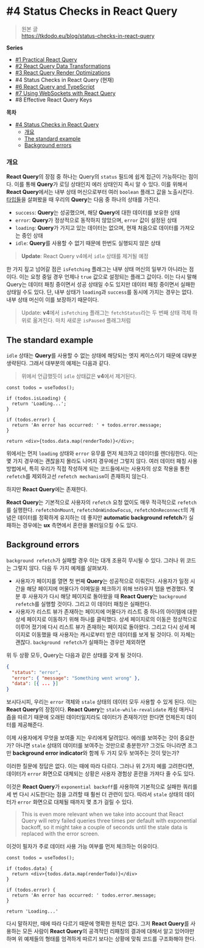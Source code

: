 # #4 Status Checks in React Query

> 원본 글  
> https://tkdodo.eu/blog/status-checks-in-react-query

**Series**

- [#1 Practical React Query](https://github.com/taeyoungs/Goals/blob/main/react-query/Tkdodo_%231_Practical_React_Query.md)
- [#2 React Query Data Transformations](https://github.com/taeyoungs/Goals/blob/main/react-query/Tkdodo_%232_React_Query_Data_Transformations.md)
- [#3 React Query Render Optimizations](https://github.com/taeyoungs/Goals/blob/main/react-query/Tkdodo_%233_React_Query_Render_Optimizations.md)
- #4 Status Checks in React Query (현재)
- [#6 React Query and TypeScript](https://github.com/taeyoungs/Goals/blob/main/react-query/Tkdodo_%236_React_Query_and_TypeScript.md)
- [#7 Using WebSockets with React Query](<(https://github.com/taeyoungs/Goals/blob/main/react-query/Tkdodo_%237_Using_WebSockets_with_React_Query.md)>)
- #8 Effective React Query Keys

**목차**

- [#4 Status Checks in React Query](#4-status-checks-in-react-query)
    - [개요](#개요)
  - [The standard example](#the-standard-example)
  - [Background errors](#background-errors)

### 개요

**React Query**의 장점 중 하나는 Query의 `status` 필드에 쉽게 접근이 가능하다는 점이다. 이를 통해 **Query**가 로딩 상태인지 에러 상태인지 즉시 알 수 있다. 이를 위해서 **React Query**에서는 내부 상태 머신으로부터 여러 `boolean` 플래그 값을 노출시킨다. [타입들](https://github.com/TanStack/query/blob/f2137dc4e4553256c4ebc1891b548fe35efe9231/src/core/types.ts#L250)을 살펴봤을 때 우리의 **Query**는 다음 중 하나의 상태를 가진다.

- `success`: **Query**는 성공했으며, 해당 **Query**에 대한 데이터를 보유한 상태
- `error`: **Query**가 정상적으로 동작하지 않았으며, `error` 값이 설정된 상태
- `loading`: **Query**가 가지고 있는 데이터는 없으며, 현재 처음으로 데이터를 가져오는 중인 상태
- `idle`: **Query**를 사용할 수 없기 때문에 한번도 실행되지 않은 상태

> **Update**: React Query v4에서 `idle` 상태를 제거될 예정

한 가지 짚고 넘어갈 점은 `isFetching` 플래그는 내부 상태 머신의 일부가 아니라는 점이다. 이는 요청 중일 경우 언제나 `true` 값으로 설정되는 플래그 값이다. 이는 다시 말해 Query는 데이터 패칭 중이면서 성공 상태일 수도 있지만 데이터 패칭 중이면서 실패한 상태일 수도 있다. 단, 내부 상태가 `loading`과 `success`를 동시에 가지는 경우는 없다. 내부 상태 머신이 이를 보장하기 때문이다.

> Update: **v4**에서 `isFetching` 플래그는 `fetchStatus`라는 두 번째 상태 객체 하위로 옮겨진다. 마치 새로운 `isPaused` 플래그처럼

## The standard example

`idle` 상태는 **Query**를 사용할 수 없는 상태에 해당되는 엣지 케이스이기 때문에 대부분 생략된다. 그래서 대부분의 예제는 다음과 같다.

> 위에서 언급했듯이 `idle` 상태값은 **v4**에서 제거된다.

```tsx
const todos = useTodos();

if (todos.isLoading) {
  return 'Loading...';
}

if (todos.error) {
  return 'An error has occurred: ' + todos.error.message;
}

return <div>{todos.data.map(renderTodo)}</div>;
```

위에서는 먼저 `loading` 상태와 `error` 유무를 먼저 체크하고 데이터를 렌더링한다. 이는 몇 가지 경우에는 괜찮을지 몰라도 나머지 경우에선 그렇지 않다. 여러 데이터 패칭 사용 방법에서, 특히 우리가 직접 작성하게 되는 코드들에서는 사용자의 상호 작용을 통한 `refetch`를 제외하고선 `refetch mechanism`이 존재하지 않는다.

하지만 **React Query**에는 존재한다.

**React Query**는 기본적으로 사용자의 `refetch` 요청 없이도 매우 적극적으로 `refetch`를 실행한다. `refetchOnMount`, `refetchOnWindowFocus`, `refetchOnReconnect`의 개념은 데이터를 정확하게 유지하는 데 좋지만 **automatic background refetch**가 실패하는 경우에는 **ux** 측면에서 혼란을 불러일으킬 수도 있다.

## Background errors

`background refetch`가 실패할 경우 이는 대개 조용히 무시될 수 있다. 그러나 위 코드는 그렇지 않다. 다음 두 가지 예제를 살펴보자.

- 사용자가 페이지를 열면 첫 번째 **Query**는 성공적으로 이뤄진다. 사용자가 일정 시간을 해당 페이지에 머물다가 이메일을 체크하기 위해 브라우저 탭을 변경했다. 몇 분 후 사용자가 다시 해당 페이지로 돌아왔을 때 **React Query**는 `background refetch`를 실행할 것이다. 그리고 이 데이터 패칭은 실패한다.
- 사용자가 리스트 뷰가 존재하는 페이지에 머물다가 리스트 중 하나의 아이템에 대한 상세 페이지로 이동하기 위해 하나를 클릭했다. 상세 페이지로의 이동은 정상적으로 이루어 졌기에 다시 리스트 뷰가 존재하는 페이지로 돌아왔다. 그리고 다시 상세 페이지로 이동했을 때 사용자는 캐시로부터 받은 데이터를 보게 될 것이다. 이 자체는 괜찮다. `background refetch`가 실패하는 경우만 제외하면

위 두 상황 모두, Query는 다음과 같은 상태를 갖게 될 것이다.

```json
{
  "status": "error",
  "error": { "message": "Something went wrong" },
  "data": [{ ... }]
}
```

보시다시피, 우리는 `error` 객체와 `stale` 상태의 데이터 모두 사용할 수 있게 된다. 이는 **React Query**의 장점이다. **React Query**는 `stale-while-revalidate` 캐싱 매커니즘을 따르기 때문에 오래된 데이터일지라도 데이터가 존재하기만 한다면 언제든지 데이터를 제공해준다.

이제 사용자에게 무엇을 보여줄 지는 우리에게 달려있다. 에러를 보여주는 것이 중요한가? 아니면 `stale` 상태의 데이터를 보여주는 것만으로 충분한가? 그것도 아니라면 조그만 **background error indicator**와 함께 두 가지 모두 보여주는 것이 맞는가?

이러한 질문에 정답은 없다. 이는 때에 따라 다르다. 그러나 위 2가지 예를 고려한다면, 데이터가 `error` 화면으로 대체되는 상황은 사용자 경험상 혼란을 가져다 줄 수도 있다.

이것은 **React Query**가 `exponential backoff`를 사용하여 기본적으로 실패한 쿼리를 세 번 다시 시도한다는 점을 고려할 때 훨씬 더 관련이 있다. 따라서 `stale` 상태의 데이터가 `error` 화면으로 대체될 때까지 몇 초가 걸릴 수 있다.

> This is even more relevant when we take into account that React Query will retry failed queries three times per default with exponential backoff, so it might take a couple of seconds until the stale data is replaced with the error screen.

이것이 필자가 주로 데이터 사용 가능 여부를 먼저 체크하는 이유이다.

```tsx
const todos = useTodos();

if (todos.data) {
  return <div>{todos.data.map(renderTodo)}</div>
}

if (todos.error) {
  return 'An error has occurred: ' todos.error.message;
}

return 'Loading...'
```

다시 말하지만, 때에 따라 다르기 때문에 명확한 원칙은 없다. 그저 **React Query**를 사용하는 모든 사람이 **React Query**의 공격적인 리패칭의 결과에 대해서 알고 있어야만 하며 위 예제들의 형태를 엄격하게 따르기 보다는 상황에 맞춰 코드를 구조화해야 한다.
